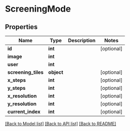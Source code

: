 # ScreeningMode

## Properties
Name | Type | Description | Notes
------------ | ------------- | ------------- | -------------
**id** | **int** |  | [optional] 
**image** | **int** |  | 
**user** | **int** |  | 
**screening_tiles** | **object** |  | [optional] 
**x_steps** | **int** |  | [optional] 
**y_steps** | **int** |  | [optional] 
**x_resolution** | **int** |  | [optional] 
**y_resolution** | **int** |  | [optional] 
**current_index** | **int** |  | [optional] 

[[Back to Model list]](../README.md#documentation-for-models) [[Back to API list]](../README.md#documentation-for-api-endpoints) [[Back to README]](../README.md)

